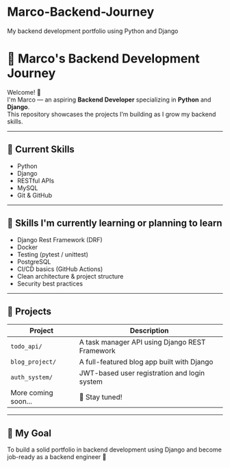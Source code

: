 # Marco-Backend-Journey
My backend development portfolio using Python and Django

# 🚀 Marco's Backend Development Journey

Welcome! 👋  
I'm Marco — an aspiring **Backend Developer** specializing in **Python** and **Django**.  
This repository showcases the projects I’m building as I grow my backend skills.

---

## 🧠 Current Skills
- Python
- Django
- RESTful APIs
- MySQL
- Git & GitHub

---

## 🔮 Skills I'm currently learning or planning to learn
- Django Rest Framework (DRF)
- Docker
- Testing (pytest / unittest)
- PostgreSQL
- CI/CD basics (GitHub Actions)
- Clean architecture & project structure
- Security best practices

---

## 📁 Projects

| Project | Description |
|--------|-------------|
| `todo_api/` | A task manager API using Django REST Framework |
| `blog_project/` | A full-featured blog app built with Django |
| `auth_system/` | JWT-based user registration and login system |
| More coming soon... | 🚧 Stay tuned! |

---

## 🎯 My Goal

To build a solid portfolio in backend development using Django and become job-ready as a backend engineer 🚀
